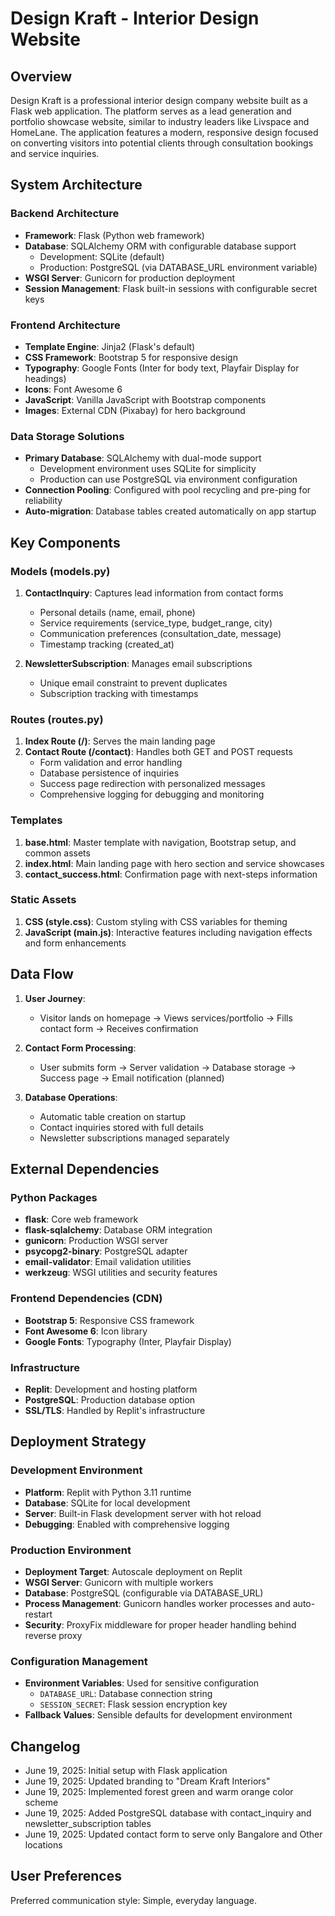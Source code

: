 # Design Kraft - Interior Design Website

## Overview

Design Kraft is a professional interior design company website built as a Flask web application. The platform serves as a lead generation and portfolio showcase website, similar to industry leaders like Livspace and HomeLane. The application features a modern, responsive design focused on converting visitors into potential clients through consultation bookings and service inquiries.

## System Architecture

### Backend Architecture
- **Framework**: Flask (Python web framework)
- **Database**: SQLAlchemy ORM with configurable database support
  - Development: SQLite (default)
  - Production: PostgreSQL (via DATABASE_URL environment variable)
- **WSGI Server**: Gunicorn for production deployment
- **Session Management**: Flask built-in sessions with configurable secret keys

### Frontend Architecture
- **Template Engine**: Jinja2 (Flask's default)
- **CSS Framework**: Bootstrap 5 for responsive design
- **Typography**: Google Fonts (Inter for body text, Playfair Display for headings)
- **Icons**: Font Awesome 6
- **JavaScript**: Vanilla JavaScript with Bootstrap components
- **Images**: External CDN (Pixabay) for hero background

### Data Storage Solutions
- **Primary Database**: SQLAlchemy with dual-mode support
  - Development environment uses SQLite for simplicity
  - Production can use PostgreSQL via environment configuration
- **Connection Pooling**: Configured with pool recycling and pre-ping for reliability
- **Auto-migration**: Database tables created automatically on app startup

## Key Components

### Models (models.py)
1. **ContactInquiry**: Captures lead information from contact forms
   - Personal details (name, email, phone)
   - Service requirements (service_type, budget_range, city)
   - Communication preferences (consultation_date, message)
   - Timestamp tracking (created_at)

2. **NewsletterSubscription**: Manages email subscriptions
   - Unique email constraint to prevent duplicates
   - Subscription tracking with timestamps

### Routes (routes.py)
1. **Index Route (/)**: Serves the main landing page
2. **Contact Route (/contact)**: Handles both GET and POST requests
   - Form validation and error handling
   - Database persistence of inquiries
   - Success page redirection with personalized messages
   - Comprehensive logging for debugging and monitoring

### Templates
1. **base.html**: Master template with navigation, Bootstrap setup, and common assets
2. **index.html**: Main landing page with hero section and service showcases
3. **contact_success.html**: Confirmation page with next-steps information

### Static Assets
1. **CSS (style.css)**: Custom styling with CSS variables for theming
2. **JavaScript (main.js)**: Interactive features including navigation effects and form enhancements

## Data Flow

1. **User Journey**: 
   - Visitor lands on homepage → Views services/portfolio → Fills contact form → Receives confirmation
   
2. **Contact Form Processing**:
   - User submits form → Server validation → Database storage → Success page → Email notification (planned)

3. **Database Operations**:
   - Automatic table creation on startup
   - Contact inquiries stored with full details
   - Newsletter subscriptions managed separately

## External Dependencies

### Python Packages
- **flask**: Core web framework
- **flask-sqlalchemy**: Database ORM integration
- **gunicorn**: Production WSGI server
- **psycopg2-binary**: PostgreSQL adapter
- **email-validator**: Email validation utilities
- **werkzeug**: WSGI utilities and security features

### Frontend Dependencies (CDN)
- **Bootstrap 5**: Responsive CSS framework
- **Font Awesome 6**: Icon library
- **Google Fonts**: Typography (Inter, Playfair Display)

### Infrastructure
- **Replit**: Development and hosting platform
- **PostgreSQL**: Production database option
- **SSL/TLS**: Handled by Replit's infrastructure

## Deployment Strategy

### Development Environment
- **Platform**: Replit with Python 3.11 runtime
- **Database**: SQLite for local development
- **Server**: Built-in Flask development server with hot reload
- **Debugging**: Enabled with comprehensive logging

### Production Environment
- **Deployment Target**: Autoscale deployment on Replit
- **WSGI Server**: Gunicorn with multiple workers
- **Database**: PostgreSQL (configurable via DATABASE_URL)
- **Process Management**: Gunicorn handles worker processes and auto-restart
- **Security**: ProxyFix middleware for proper header handling behind reverse proxy

### Configuration Management
- **Environment Variables**: Used for sensitive configuration
  - `DATABASE_URL`: Database connection string
  - `SESSION_SECRET`: Flask session encryption key
- **Fallback Values**: Sensible defaults for development environment

## Changelog
- June 19, 2025: Initial setup with Flask application
- June 19, 2025: Updated branding to "Dream Kraft Interiors" 
- June 19, 2025: Implemented forest green and warm orange color scheme
- June 19, 2025: Added PostgreSQL database with contact_inquiry and newsletter_subscription tables
- June 19, 2025: Updated contact form to serve only Bangalore and Other locations

## User Preferences

Preferred communication style: Simple, everyday language.